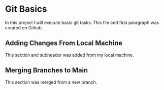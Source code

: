 # Git Basics

In this project I will execute basic git tasks.
This file and first paragraph was created on Github.

## Adding Changes From Local Machine

This section and subheader was added from my local machine.

## Merging Branches to Main

This section was merged from a new branch.